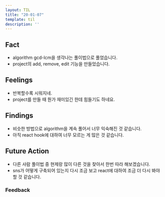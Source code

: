 ```yaml
---
layout: TIL
title: "20-01-07"
template: til
description: ''
---
```


## Fact  

- algorithm gcd-lcm을 생각나는 풀이법으로 풀었습니다.
- project의 add, remove, edit 기능을 만들었습니다.

## Feelings  

- 반복할수록 시워지네.
- project를 만들 때 뭔가 재미있긴 한데 힘들기도 하네요.

## Findings  

- 비슷한 방법으로 algorithm을 계속 풀어서 너무 익숙해진 것 같습니다.
- 아직 react hook에 대하여 너무 모르는 게 많은 것 같습니다.

## Future Action

- 다른 사람 풀이법 중 현제랑 많이 다른 것을 찾아서 한번 따라 해보겠습니다.
- sns가 어떻게 구축되어 있는지 다시 조금 보고 react에 대하여 조금 더 다시 봐야 할 것 같습니다.

### Feedback  

